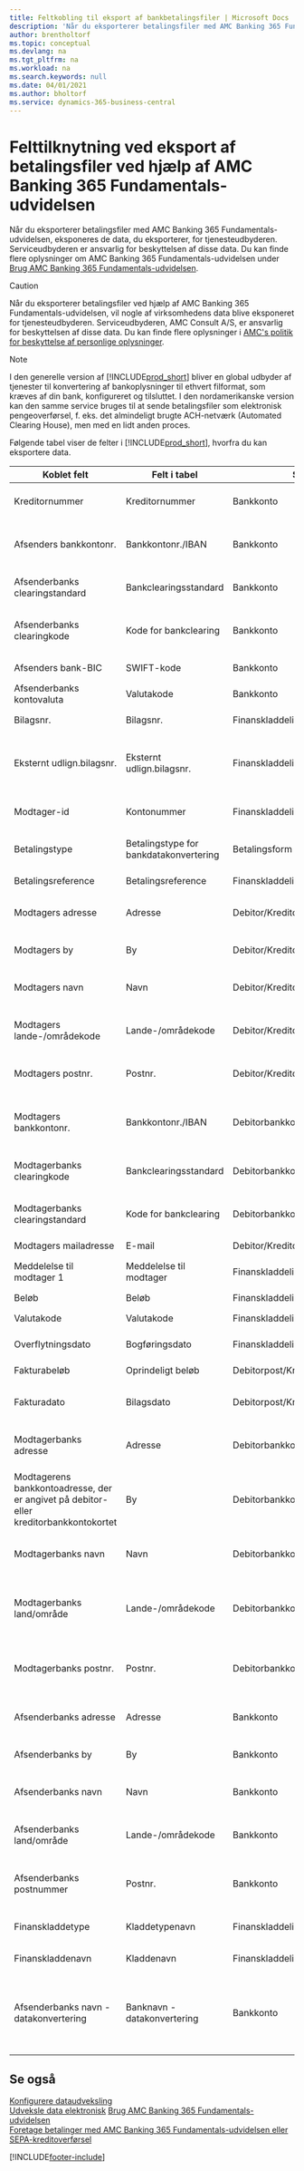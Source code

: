 ```yaml
---
title: Feltkobling til eksport af bankbetalingsfiler | Microsoft Docs
description: 'Når du eksporterer betalingsfiler med AMC Banking 365 Fundamentals-udvidelsen, eksponeres de data, du eksporterer, for tjenesteudbyderen.'
author: brentholtorf
ms.topic: conceptual
ms.devlang: na
ms.tgt_pltfrm: na
ms.workload: na
ms.search.keywords: null
ms.date: 04/01/2021
ms.author: bholtorf
ms.service: dynamics-365-business-central
---
```

# <a name="field-mapping-when-exporting-payment-files-using-the-amc-banking-365-fundamentals-extension"></a>Felttilknytning ved eksport af betalingsfiler ved hjælp af AMC Banking 365 Fundamentals-udvidelsen
Når du eksporterer betalingsfiler med AMC Banking 365 Fundamentals-udvidelsen, eksponeres de data, du eksporterer, for tjenesteudbyderen. Serviceudbyderen er ansvarlig for beskyttelsen af disse data. Du kan finde flere oplysninger om AMC Banking 365 Fundamentals-udvidelsen under [Brug AMC Banking 365 Fundamentals-udvidelsen](ui-extensions-amc-banking.md).  

> [!CAUTION]  
>  Når du eksporterer betalingsfiler ved hjælp af AMC Banking 365 Fundamentals-udvidelsen, vil nogle af virksomhedens data blive eksponeret for tjenesteudbyderen. Serviceudbyderen, AMC Consult A/S, er ansvarlig for beskyttelsen af disse data. Du kan finde flere oplysninger i [AMC's politik for beskyttelse af personlige oplysninger](https://go.microsoft.com/fwlink/?LinkId=510158).  

> [!NOTE]
> I den generelle version af [!INCLUDE[prod_short](includes/prod_short.md)] bliver en global udbyder af tjenester til konvertering af bankoplysninger til ethvert filformat, som kræves af din bank, konfigureret og tilsluttet. I den nordamerikanske version kan den samme service bruges til at sende betalingsfiler som elektronisk pengeoverførsel, f. eks. det almindeligt brugte ACH-netværk (Automated Clearing House), men med en lidt anden proces.

Følgende tabel viser de felter i [!INCLUDE[prod_short](includes/prod_short.md)], hvorfra du kan eksportere data.  

|Koblet felt|Felt i tabel|Sortbord|Beskrivelse|  
|------------------|--------------------|-----------|---------------------------------------|  
|Kreditornummer|Kreditornummer|Bankkonto|Det id, der er tildelt din virksomhed af banken for at opkræve betalinger|  
|Afsenders bankkontonr.|Bankkontonr./IBAN|Bankkonto|Dit firmas bankkontonummer (IBAN eller andet), der er angivet på bankkontokortet|  
|Afsenderbanks clearingstandard|Bankclearingsstandard|Bankkonto|Nationalbanknavneregistret bruges til afsenderens bankkonto|  
|Afsenderbanks clearingkode|Kode for bankclearing|Bankkonto|Id for afsenderens bank i forbindelse med banknavneregisteret, der bruges|  
|Afsenders bank-BIC|SWIFT-kode|Bankkonto|SWIFT-identifikator for afsenderens bankkonto|  
|Afsenderbanks kontovaluta|Valutakode|Bankkonto|Afsenderbankkontoens valutakode|  
|Bilagsnr.|Bilagsnr.|Finanskladdelinje|Bilagsnummeret på betalingslinjen|  
|Eksternt udlign.bilagsnr.|Eksternt udlign.bilagsnr.|Finanskladdelinje|Det eksterne bilagsnummer på fakturaen eller kreditnotaen, som betalingslinjen udlignes med.|  
|Modtager-id|Kontonummer|Finanskladdelinje|Det debitor- eller kreditornummer, som er angivet på betalingslinjen.|  
|Betalingstype|Betalingstype for bankdatakonvertering|Betalingsform|Typen af bankoverførsel såsom indenlandsk eller international|  
|Betalingsreference|Betalingsreference|Finanskladdelinje|Betalingsreferencen på betalingslinjen|  
|Modtagers adresse|Adresse|Debitor/Kreditor|Det modtageradresse, som er angivet på debitor- eller leverandørkortet|  
|Modtagers by|By|Debitor/Kreditor|Den modtagerby, som er angivet på debitor- eller leverandørkortet|  
|Modtagers navn|Navn|Debitor/Kreditor|Det modtagernavn, som er angivet på debitor- eller leverandørkortet|  
|Modtagers lande-/områdekode|Lande-/områdekode|Debitor/Kreditor|Modtagerens lande-/områdekode, som er angivet på debitor- eller leverandørkortet|  
|Modtagers postnr.|Postnr.|Debitor/Kreditor|Modtagerens postnummer, som er angivet på debitor- eller leverandørkortet|  
|Modtagers bankkontonr.|Bankkontonr./IBAN|Debitorbankkonto/Kreditorbankkonto|Modtagerens bankkontonummer (IBAN eller andet), der er angivet på debitor- eller kreditorbankkontokortet|  
|Modtagerbanks clearingkode|Bankclearingsstandard|Debitorbankkonto/Kreditorbankkonto|Nationalbanknavneregistret bruges til modtagerens bankkonto|  
|Modtagerbanks clearingstandard|Kode for bankclearing|Debitorbankkonto/Kreditorbankkonto|Id for modtagerens bankkonto i forbindelse med banknavneregisteret, der bruges|  
|Modtagers mailadresse|E-mail|Debitor/Kreditor|Modtagerens mailadresse|  
|Meddelelse til modtager 1|Meddelelse til modtager|Finanskladdelinje|Meddelelse til modtager, der er angivet på betalingslinjen|  
|Beløb|Beløb|Finanskladdelinje|Betalingslinjens beløb.|  
|Valutakode|Valutakode|Finanskladdelinje|Valutakoden på betalingslinjen|  
|Overflytningsdato|Bogføringsdato|Finanskladdelinje|Bogføringsdatoen for betalingslinjen|  
|Fakturabeløb|Oprindeligt beløb|Debitorpost/Kreditorpost|Beløbet på den post, som betalingen er udlignet på.|  
|Fakturadato|Bilagsdato|Debitorpost/Kreditorpost|Fakturadatoen på den post, som betalingen er udlignet på|  
|Modtagerbanks adresse|Adresse|Debitorbankkonto/Kreditorbankkonto|Modtagerens bankkontoadresse, der er angivet på debitor- eller kreditorbankkontokortet|  
|Modtagerens bankkontoadresse, der er angivet på debitor- eller kreditorbankkontokortet|By|Debitorbankkonto/Kreditorbankkonto|Modtagerens bankkontoby, der er angivet på debitor- eller kreditorbankkontokortet|  
|Modtagerbanks navn|Navn|Debitorbankkonto/Kreditorbankkonto|Modtagerens bankkontonavn, der er angivet på debitor- eller kreditorbankkontokortet|  
|Modtagerbanks land/område|Lande-/områdekode|Debitorbankkonto/Kreditorbankkonto|Modtagerens bankkontoland/-område, der er angivet på debitor- eller kreditorbankkontokortet|  
|Modtagerbanks postnr.|Postnr.|Debitorbankkonto/Kreditorbankkonto|Modtagerens bankkontopostnummer, der er angivet på debitor- eller kreditorbankkontokortet|  
|Afsenderbanks adresse|Adresse|Bankkonto|Afsenderens bankkontoadresse, der er angivet på bankkontokortet|  
|Afsenderbanks by|By|Bankkonto|Afsenderens bankkontoby, der er angivet på bankkontokortet|  
|Afsenderbanks navn|Navn|Bankkonto|Afsenderens bankkontonavn, der er angivet på bankkontokortet|  
|Afsenderbanks land/område|Lande-/områdekode|Bankkonto|Afsenderens bankkontoland/-område, der er angivet på bankkontokortet|  
|Afsenderbanks postnummer|Postnr.|Bankkonto|Afsenderens bankkontopostnummer, der er angivet på bankkontokortet|  
|Finanskladdetype|Kladdetypenavn|Finanskladdelinje|Finanskladdeskabelonen, der bruges til betalingslinjen|  
|Finanskladdenavn|Kladdenavn|Finanskladdelinje|Finanskladdenavnet, der bruges til betalingslinjen|  
|Afsenderbanks navn - datakonvertering|Banknavn - datakonvertering|Bankkonto|Afsenderens bankkontonavn, der er anmodet om af AMC Banking 365 Fundamentals-udvidelsen og angivet på bankkontokortet|  

## <a name="see-also"></a>Se også
[Konfigurere dataudveksling](across-set-up-data-exchange.md)  
[Udveksle data elektronisk](across-data-exchange.md)
[Brug AMC Banking 365 Fundamentals-udvidelsen](ui-extensions-amc-banking.md)   
[Foretage betalinger med AMC Banking 365 Fundamentals-udvidelsen eller SEPA-kreditoverførsel](finance-make-payments-with-bank-data-conversion-service-or-sepa-credit-transfer.md)   


[!INCLUDE[footer-include](includes/footer-banner.md)]
